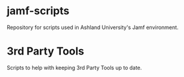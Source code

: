 # jamf-scripts
Repository for scripts used in Ashland University's Jamf environment.

# 3rd Party Tools
Scripts to help with keeping 3rd Party Tools up to date. 

